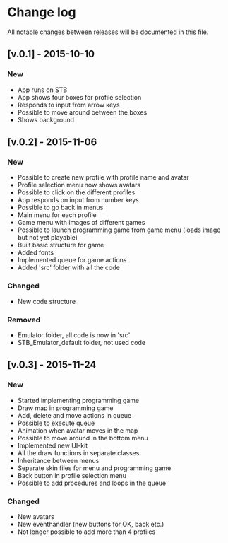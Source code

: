 # Change log
All notable changes between releases will be documented in this file.

## [v.0.1] - 2015-10-10
### New
- App runs on STB
- App shows four boxes for profile selection
- Responds to input from arrow keys
- Possible to move around between the boxes
- Shows background

## [v.0.2] - 2015-11-06
### New
- Possible to create new profile with profile name and avatar
- Profile selection menu now shows avatars
- Possible to click on the different profiles
- App responds on input from number keys
- Possible to go back in menus
- Main menu for each profile
- Game menu with images of different games
- Possible to launch programming game from game menu (loads image but not yet playable)
- Built basic structure for game
- Added fonts
- Implemented queue for game actions
- Added 'src' folder with all the code

### Changed
- New code structure

### Removed
- Emulator folder, all code is now in 'src'
- STB_Emulator_default folder, not used code

## [v.0.3] - 2015-11-24
### New
- Started implementing programming game
- Draw map in programming game
- Add, delete and move actions in queue
- Possible to execute queue
- Animation when avatar moves in the map
- Possible to move around in the bottom menu
- Implemented new UI-kit
- All the draw functions in separate classes
- Inheritance between menus
- Separate skin files for menu and programming game
- Back button in profile selection menu
- Possible to add procedures and loops in the queue

### Changed
- New avatars
- New eventhandler (new buttons for OK, back etc.)
- Not longer possible to add more than 4 profiles
